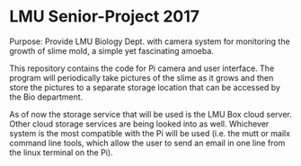 # LMU Senior-Project 2017

Purpose: Provide LMU Biology Dept. with camera system for monitoring the growth of slime mold, 
a simple yet fascinating amoeba. 

This repository contains the code for Pi camera and user interface. 
The program will periodically take pictures of the slime as it grows and then store the pictures 
to a separate storage location that can be accessed by the Bio department. 

As of now the storage service that will be used is the LMU Box cloud server.
Other cloud storage services are being looked into as well. Whichever system is the most compatible with the Pi
will be used (i.e. the mutt or mailx command line tools, which allow the user to send an email in one line from the linux terminal
on the Pi).

